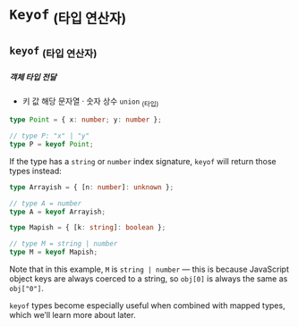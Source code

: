 `Keyof` <sub>(타입 연산자)</sub>
===================

## `keyof` <sub>(타입 연산자)</sub>

##### 객체 타입 전달
- 키 값 해당 문자열 · 숫자 상수 `union` <sub>(타입)</sub>
```ts
type Point = { x: number; y: number };

// type P: "x" | "y"
type P = keyof Point;
```

If the type has a `string` or `number` index signature, `keyof` will return those types instead:
```ts
type Arrayish = { [n: number]: unknown };

// type A = number
type A = keyof Arrayish;

type Mapish = { [k: string]: boolean };

// type M = string | number
type M = keyof Mapish;
```

Note that in this example, `M` is `string | number` — this is because JavaScript object keys are always coerced to a string, so `obj[0]` is always the same as `obj["0"]`.

`keyof` types become especially useful when combined with mapped types, which we’ll learn more about later.
